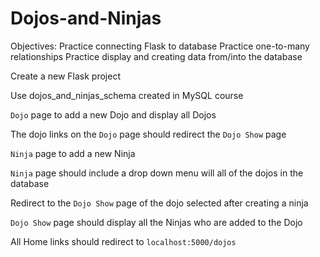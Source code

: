 # Dojos-and-Ninjas

Objectives:
Practice connecting Flask to database
Practice one-to-many relationships
Practice display and creating data from/into the database

Create a new Flask project

Use dojos_and_ninjas_schema created in MySQL course

`Dojo` page to add a new Dojo and display all Dojos

The dojo links on the `Dojo` page should redirect the `Dojo Show` page

`Ninja` page to add a new Ninja

`Ninja` page should include a drop down menu will all of the dojos in the database

Redirect to the `Dojo Show` page of the dojo selected after creating a ninja

`Dojo Show` page should display all the Ninjas who are added to the Dojo

All Home links should redirect to `localhost:5000/dojos`
